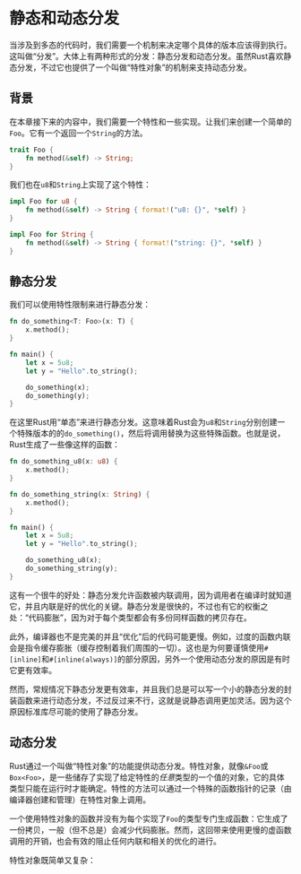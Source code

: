 # 静态和动态分发
当涉及到多态的代码时，我们需要一个机制来决定哪个具体的版本应该得到执行。这叫做“分发”。大体上有两种形式的分发：静态分发和动态分发。虽然Rust喜欢静态分发，不过它也提供了一个叫做“特性对象”的机制来支持动态分发。

## 背景
在本章接下来的内容中，我们需要一个特性和一些实现。让我们来创建一个简单的`Foo`。它有一个返回一个`String`的方法。
```rust
trait Foo {
    fn method(&self) -> String;
}
```
我们也在`u8`和`String`上实现了这个特性：
```rust
impl Foo for u8 {
    fn method(&self) -> String { format!("u8: {}", *self) }
}

impl Foo for String {
    fn method(&self) -> String { format!("string: {}", *self) }
}
```

## 静态分发
我们可以使用特性限制来进行静态分发：
```rust
fn do_something<T: Foo>(x: T) {
    x.method();
}

fn main() {
    let x = 5u8;
    let y = "Hello".to_string();

    do_something(x);
    do_something(y);
}
```
在这里Rust用“单态”来进行静态分发。这意味着Rust会为`u8`和`String`分别创建一个特殊版本的的`do_something()`，然后将调用替换为这些特殊函数。也就是说，Rust生成了一些像这样的函数：
```rust
fn do_something_u8(x: u8) {
    x.method();
}

fn do_something_string(x: String) {
    x.method();
}

fn main() {
    let x = 5u8;
    let y = "Hello".to_string();

    do_something_u8(x);
    do_something_string(y);
}
```
这有一个很牛的好处：静态分发允许函数被内联调用，因为调用者在编译时就知道它，并且内联是好的优化的关键。静态分发是很快的，不过也有它的权衡之处：“代码膨胀”，因为对于每个类型都会有多份同样函数的拷贝存在。

此外，编译器也不是完美的并且“优化”后的代码可能更慢。例如，过度的函数内联会是指令缓存膨胀（缓存控制着我们周围的一切）。这也是为何要谨慎使用`#[inline]`和`#[inline(always)]`的部分原因，另外一个使用动态分发的原因是有时它更有效率。

然而，常规情况下静态分发更有效率，并且我们总是可以写一个小的静态分发的封装函数来进行动态分发，不过反过来不行，这就是说静态调用更加灵活。因为这个原因标准库尽可能的使用了静态分发。

## 动态分发
Rust通过一个叫做“特性对象”的功能提供动态分发。特性对象，就像`&Foo`或`Box<Foo>`，是一些储存了实现了给定特性的*任意*类型的一个值的对象，它的具体类型只能在运行时才能确定。特性的方法可以通过一个特殊的函数指针的记录（由编译器创建和管理）在特性对象上调用。

一个使用特性对象的函数并没有为每个实现了`Foo`的类型专门生成函数：它生成了一份拷贝，一般（但不总是）会减少代码膨胀。然而，这回带来使用更慢的虚函数调用的开销，也会有效的阻止任何内联和相关的优化的进行。

特性对象既简单又复杂：
